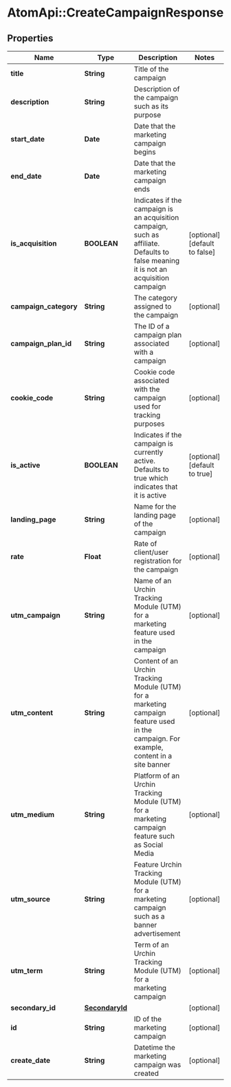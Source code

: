 # AtomApi::CreateCampaignResponse

## Properties
Name | Type | Description | Notes
------------ | ------------- | ------------- | -------------
**title** | **String** | Title of the campaign | 
**description** | **String** | Description of the campaign such as its purpose | 
**start_date** | **Date** | Date that the marketing campaign begins | 
**end_date** | **Date** | Date that the marketing campaign ends | 
**is_acquisition** | **BOOLEAN** | Indicates if the campaign is an acquisition campaign, such as affiliate. Defaults to false meaning it is not an acquisition campaign | [optional] [default to false]
**campaign_category** | **String** | The category assigned to the campaign | [optional] 
**campaign_plan_id** | **String** | The ID of a campaign plan associated with a campaign | [optional] 
**cookie_code** | **String** | Cookie code associated with the campaign used for tracking purposes | [optional] 
**is_active** | **BOOLEAN** | Indicates if the campaign is currently active. Defaults to true which indicates that it is active | [optional] [default to true]
**landing_page** | **String** | Name for the landing page of the campaign | [optional] 
**rate** | **Float** | Rate of client/user registration for the campaign | [optional] 
**utm_campaign** | **String** | Name of an Urchin Tracking Module (UTM) for a marketing feature used in the campaign | [optional] 
**utm_content** | **String** | Content of an Urchin Tracking Module (UTM) for a marketing campaign feature used in the campaign. For example, content in a site banner | [optional] 
**utm_medium** | **String** | Platform of an Urchin Tracking Module (UTM) for a marketing campaign feature such as Social Media | [optional] 
**utm_source** | **String** | Feature Urchin Tracking Module (UTM) for a marketing campaign such as a banner advertisement | [optional] 
**utm_term** | **String** | Term of an Urchin Tracking Module (UTM) for a marketing campaign | [optional] 
**secondary_id** | [**SecondaryId**](SecondaryId.md) |  | [optional] 
**id** | **String** | ID of the marketing campaign | [optional] 
**create_date** | **String** | Datetime the marketing campaign was created | [optional] 



